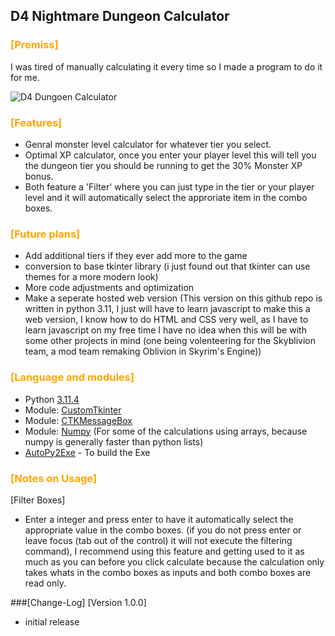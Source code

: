 ## D4 Nightmare Dungeon Calculator

### <section style='color: Orange;'>[Premiss]</section>
I was tired of manually calculating it every time so I made a program to do it for me.

![D4 Dungoen Calculator](https://i.imgur.com/OSB2asr.png)
### <section style='color: Orange;'>[Features]</section>
- Genral monster level calculator for whatever tier you select.
- Optimal XP calculator, once you enter your player level this will tell you the dungeon tier you should be running to get the 30% Monster XP bonus.
- Both feature a 'Filter' where you can just type in the tier or your player level and it will automatically select the approriate item in the combo boxes.

### <section style='color: Orange;'>[Future plans]</section>
- Add additional tiers if they ever add more to the game
- conversion to base tkinter library (i just found out that tkinter can use themes for a more modern look)
- More code adjustments and optimization
- Make a seperate hosted web version (This version on this github repo is written in python 3.11, I just will have to learn javascript to make this a web version, I know how to do HTML and CSS very well, as I have to learn javascript on my free time I have no idea when this will be with some other projects in mind (one being volenteering for the Skyblivion team, a mod team remaking Oblivion in Skyrim's Engine))

### <section style='color: Orange;'>[Language and modules]</section>
- Python [3.11.4](https://www.python.org/downloads/)
- Module: [CustomTkinter](https://github.com/TomSchimansky/CustomTkinter)
- Module: [CTKMessageBox](https://github.com/Akascape/CTkMessagebox)
- Module: [Numpy](https://github.com/numpy/numpy) (For some of the calculations using arrays, because numpy is generally faster than python lists)
- [AutoPy2Exe](https://pypi.org/project/auto-py-to-exe/) - To build the Exe

### <section style='color: orange;'>[Notes on Usage]</section>
[Filter Boxes]
- Enter a integer and press enter to have it automatically select the appropriate value in the combo boxes. (if you do not press enter or leave focus (tab out of the control) it will not execute the filtering command), I recommend using this feature and getting used to it as much as you can before you click calculate because the calculation only takes whats in the combo boxes as inputs and both combo boxes are read only.

###[Change-Log]
[Version 1.0.0]
- initial release
